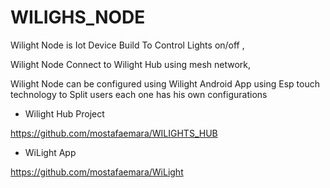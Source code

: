 # WILIGHS_NODE
Wilight Node is Iot Device Build To Control Lights on/off ,




Wilight Node Connect to Wilight Hub using mesh network,




Wilight Node can be configured using Wilight Android App using Esp touch technology to Split users each one has his own configurations 









- Wilight Hub Project 







https://github.com/mostafaemara/WILIGHTS_HUB



- WiLight App




https://github.com/mostafaemara/WiLight

